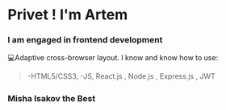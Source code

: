 # Privet ! I'm Artem

### I am engaged in frontend development

💻Adaptive cross-browser layout. I know and know how to use:

> -HTML5/CSS3,
> -JS, React.js , Node.js , Express.js , JWT

### Misha Isakov the Bestᅠ

